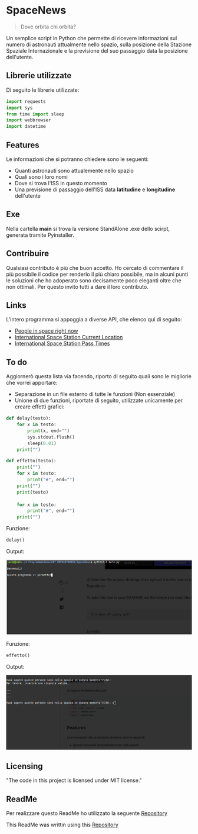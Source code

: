 
# SpaceNews
> Dove orbita chi orbita?

Un semplice script in Python che permette di ricevere informazioni sul numero di astronauti attualmente
nello spazio, sulla posizione della Stazione Spaziale Internazionale e la previsione del suo passaggio
data la posizione dell'utente.

## Librerie utilizzate

Di seguito le librerie utilizzate:

```python
import requests
import sys
from time import sleep
import webbrowser
import datetime
```

## Features

Le informazioni che si potranno chiedere sono le seguenti:

* Quanti astronauti sono attualemente nello spazio
* Quali sono i loro nomi
* Dove si trova l'ISS in questo momento
* Una previsione di passaggio dell'ISS data **latitudine** e **longitudine** dell'utente

## Exe

Nella cartella **main** si trova la versione StandAlone .exe dello scirpt, generata tramite
Pyinstaller.

## Contribuire

Qualsiasi contributo è più che buon accetto. Ho cercato di commentare il più possibile
il codice per renderlo il più chiaro possibile, ma in alcuni punti le soluzioni che ho
adoperato sono decisamente poco eleganti oltre che non ottimali.
Per questo invito tutti a dare il loro contributo.

## Links

L'intero programma si appoggia a diverse API, che elenco qui di seguito:

* [People in space right now](http://api.open-notify.org/astros.json)
* [International Space Station Current Location](http://api.open-notify.org/iss-now.json)
* [International Space Station Pass Times](http://api.open-notify.org/iss-pass.json?lat=LAT&lon=LON)

## To do

Aggiornerò questa lista via facendo, riporto di seguito quali sono le migliorie che vorrei apportare:
* Separazione in un file esterno di tutte le funzioni (Non essenziale)
* Unione di due funzioni, riportate di seguito, utilizzate unicamente per creare effetti grafici:

```python
def delay(testo):
    for x in testo:
        print(x, end="")
        sys.stdout.flush()
        sleep(0.01)
    print("")
```

```python
def effetto(testo):
    print("")
    for x in testo:
        print("#", end="")
    print("")
    print(testo)

    for x in testo:
        print("#", end="")
    print("")
```
Funzione:

```python
delay()
```

Output:

![](Output_Gif/delay_function.gif)

Funzione:

```python
effetto()
```
Output:

![](Output_Gif/effetto_output.gif)



## Licensing

"The code in this project is licensed under MIT license."

## ReadMe

Per realizzare questo ReadMe ho utilizzato la seguente [Repository](https://github.com/jehna/readme-best-practices.git)

This ReadMe was writtin using this [Repository](https://github.com/jehna/readme-best-practices.git)